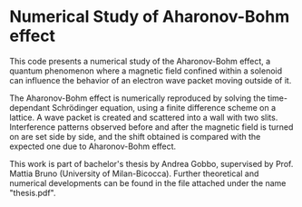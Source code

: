 # Numerical Study of Aharonov-Bohm effect
This code presents a numerical study of the Aharonov-Bohm effect, a quantum phenomenon where a magnetic field confined within a solenoid can influence the behavior of an electron wave packet moving outside of it. 

The Aharonov-Bohm effect is numerically reproduced by solving the time-dependant Schrödinger equation, using a finite difference scheme on a lattice. A wave packet is created and scattered into a wall with two slits. Interference patterns observed before and after the magnetic field is turned on are set side by side, and the shift obtained is compared with the expected one due to Aharonov-Bohm effect.

This work is part of bachelor's thesis by Andrea Gobbo, supervised by Prof. Mattia Bruno (University of Milan-Bicocca). Further theoretical and numerical developments can be found in the file attached under the name "thesis.pdf".
